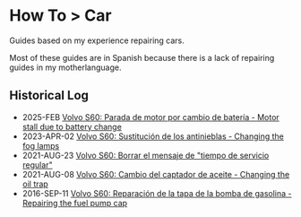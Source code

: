 # How To > Car

Guides based on my experience repairing cars.

Most of these guides are in Spanish because there is a lack of repairing guides in my motherlanguage.



## Historical Log
* 2025-FEB [Volvo S60: Parada de motor por cambio de batería - Motor stall due to battery change](parada_motor_bateria/README.md)
* 2023-APR-02 [Volvo S60: Sustitución de los antinieblas - Changing the fog lamps](antinieblas/README.md)
* 2021-AUG-23 [Volvo S60: Borrar el mensaje de "tiempo de servicio regular"](reiniciar_tiempo_revision/README.md)
* 2021-AUG-08 [Volvo S60: Cambio del captador de aceite - Changing the oil trap](captador_aceite/README.md) 
* 2016-SEP-11 [Volvo S60: Reparación de la tapa de la bomba de gasolina - Repairing the fuel pump cap](reparacion_tapa_bomba_gasolina/README.md)
